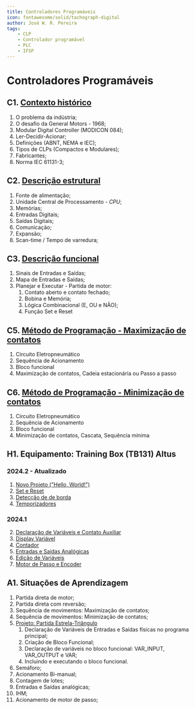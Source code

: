 ```yaml
---
title: Controladores Programáveis
icon: fontawesome/solid/tachograph-digital
author: José W. R. Pereira
tags: 
    - CLP
    - Controlador programável
    - PLC
    - IFSP
---
```




# Controladores Programáveis



## C1. [Contexto histórico](slides/aula01-contexto_historico.pdf)

1. O problema da indústria;
2. O desafio da General Motors - 1968;
3. Modular Digital Controller (MODICON 084);
4. Ler-Decidir-Acionar;
5. Definições (ABNT, NEMA e IEC);
6. Tipos de CLPs (Compactos e Modulares);
7. Fabricantes;
8. Norma IEC 61131-3;



## C2. [Descrição estrutural](slides/aula02-descricao_estrutural.pdf)

1. Fonte de alimentação;
2. Unidade Central de Processamento - *CPU*;
3. Memórias;
4. Entradas Digitais;
5. Saídas Digitais;
6. Comunicação;
7. Expansão;
7. Scan-time / Tempo de varredura;



## C3. [Descrição funcional](slides/aula03-descricao_funcional.pdf)

1. Sinais de Entradas e Saídas;
2. Mapa de Entradas e Saídas;
3. Planejar e Executar - Partida de motor:
	1. Contato aberto e contato fechado;
	2. Bobina e Memória;
	3. Lógica Combinacional (E, OU e NÃO);
	4. Função Set e Reset

## C5. [Método de Programação - Maximização de contatos](slides/aula05-metodos_programacao_max.pdf)

1. Circuito Eletropneumático
2. Sequência de Acionamento
3. Bloco funcional
4. Maximização de contatos, Cadeia estacionária ou Passo a passo


## C6. [Método de Programação - Minimização de contatos](slides/aula06-metodos_programacao_min.pdf)

1. Circuito Eletropneumático
2. Sequência de Acionamento
3. Bloco funcional
4. Minimização de contatos, Cascata, Sequência mínima


## H1. Equipamento: Training Box (TB131) Altus

### 2024.2 - Atualizado
1. [Novo Projeto ("Hello, World!")](altus_tb131/h1_1-novo_projeto.md)
2. [Set e Reset](altus_tb131/h1_2-setReset.md)
3. [Detecção de de borda](altus_tb131/h1_3-setReset.md)
4. [Temporizadores](altus_tb131/h1_4-temporizadores.md)

### 2024.1 
2. [Declaração de Variáveis e Contato Auxiliar](altus_tb131/memoria.md)
6. [Display Variável](altus_tb131/ihm_display_var.md)
7. [Contador](altus_tb131/contador.md)
8. [Entradas e Saídas Analógicas](altus_tb131/analog_entradas_saidas.md)
9. [Edição de Variáveis](altus_tb131/ihm_edita_var.md)
10. [Motor de Passo e Encoder](altus_tb131/saidas_entradas_rapidas.md)




## A1. Situações de Aprendizagem

1. Partida direta de motor;
2. Partida direta com reversão;
3. Sequência de movimentos: Maximização de contatos;
4. Sequência de movimentos: Minimização de contatos;
5. [Projeto: Partida Estrela-Triângulo](altus_tb131/A1_5-projeto_partida_estrela_triangulo.md)
	1. Declaração de Variáveis de Entradas e Saídas físicas no programa principal;
	2. Criação de Bloco Funcional;
	3. Declaração de variáveis no bloco funcional: VAR_INPUT, VAR_OUTPUT e VAR;
	4. Incluindo e executando o bloco funcional.
6. Semáforo;
7. Acionamento Bi-manual;
8. Contagem de lotes;
9. Entradas e Saídas analógicas;
10. IHM;
11. Acionamento de motor de passo;


